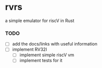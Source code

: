 # rvrs
a simple emulator for riscV in Rust

### TODO
- [ ] add the docs/links with useful information
- [ ] implement RV32I
  - [ ] implement simple riscV vm
  - [ ] implement tests for it

